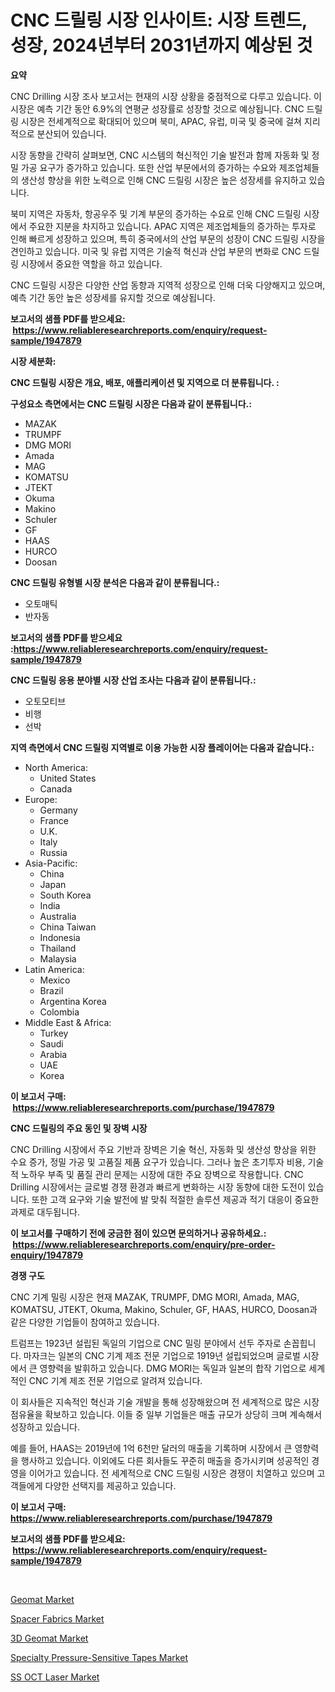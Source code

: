 <p><h1>CNC 드릴링 시장 인사이트: 시장 트렌드, 성장, 2024년부터 2031년까지 예상된 것</h1></p><p><strong>요약</strong></p>
<p><p>CNC Drilling 시장 조사 보고서는 현재의 시장 상황을 중점적으로 다루고 있습니다. 이 시장은 예측 기간 동안 6.9%의 연평균 성장률로 성장할 것으로 예상됩니다. CNC 드릴링 시장은 전세계적으로 확대되어 있으며 북미, APAC, 유럽, 미국 및 중국에 걸쳐 지리적으로 분산되어 있습니다.</p><p>시장 동향을 간략히 살펴보면, CNC 시스템의 혁신적인 기술 발전과 함께 자동화 및 정밀 가공 요구가 증가하고 있습니다. 또한 산업 부문에서의 증가하는 수요와 제조업체들의 생산성 향상을 위한 노력으로 인해 CNC 드릴링 시장은 높은 성장세를 유지하고 있습니다.</p><p>북미 지역은 자동차, 항공우주 및 기계 부문의 증가하는 수요로 인해 CNC 드릴링 시장에서 주요한 지분을 차지하고 있습니다. APAC 지역은 제조업체들의 증가하는 투자로 인해 빠르게 성장하고 있으며, 특히 중국에서의 산업 부문의 성장이 CNC 드릴링 시장을 견인하고 있습니다. 미국 및 유럽 지역은 기술적 혁신과 산업 부문의 변화로 CNC 드릴링 시장에서 중요한 역할을 하고 있습니다.</p><p>CNC 드릴링 시장은 다양한 산업 동향과 지역적 성장으로 인해 더욱 다양해지고 있으며, 예측 기간 동안 높은 성장세를 유지할 것으로 예상됩니다.</p></p>
<p><strong>보고서의 샘플 PDF를 받으세요: &nbsp;<a href="https://www.reliableresearchreports.com/enquiry/request-sample/1947879">https://www.reliableresearchreports.com/enquiry/request-sample/1947879</a></strong></p>
<p><strong>시장 세분화:</strong></p>
<p><strong> CNC 드릴링 시장은 개요, 배포, 애플리케이션 및 지역으로 더 분류됩니다. :</strong></p>
<p><strong>구성요소 측면에서는 CNC 드릴링 시장은 다음과 같이 분류됩니다.:</strong></p>
<p><ul><li>MAZAK</li><li>TRUMPF</li><li>DMG MORI</li><li>Amada</li><li>MAG</li><li>KOMATSU</li><li>JTEKT</li><li>Okuma</li><li>Makino</li><li>Schuler</li><li>GF</li><li>HAAS</li><li>HURCO</li><li>Doosan</li></ul></p>
<p><strong> CNC 드릴링 유형별 시장 분석은 다음과 같이 분류됩니다.:</strong></p>
<p><ul><li>오토매틱</li><li>반자동</li></ul></p>
<p><strong>보고서의 샘플 PDF를 받으세요 :<a href="https://www.reliableresearchreports.com/enquiry/request-sample/1947879">https://www.reliableresearchreports.com/enquiry/request-sample/1947879</a></strong></p>
<p><strong> CNC 드릴링 응용 분야별 시장 산업 조사는 다음과 같이 분류됩니다.:</strong></p>
<p><ul><li>오토모티브</li><li>비행</li><li>선박</li></ul></p>
<p><strong>지역 측면에서 CNC 드릴링 지역별로 이용 가능한 시장 플레이어는 다음과 같습니다.:</strong></p>
<p><ul>
    <li>
        North America:
        <ul>
            <li>United States</li>
            <li>Canada</li>
        </ul>
    </li>
    <li>
        Europe:
        <ul>
            <li>Germany</li>
            <li>France</li>
            <li>U.K.</li>
            <li>Italy</li>
            <li>Russia</li>
        </ul>
    </li>
    <li>
        Asia-Pacific:
        <ul>
            <li>China</li>
            <li>Japan</li>
            <li>South Korea</li>
            <li>India</li>
            <li>Australia</li>
            <li>China Taiwan</li>
            <li>Indonesia</li>
            <li>Thailand</li>
            <li>Malaysia</li>
        </ul>
    </li>
    <li>
        Latin America:
        <ul>
            <li>Mexico</li>
            <li>Brazil</li>
            <li>Argentina Korea</li>
            <li>Colombia</li>
        </ul>
    </li>
    <li>
        Middle East & Africa:
        <ul>
            <li>Turkey</li>
            <li>Saudi</li>
            <li>Arabia</li>
            <li>UAE</li>
            <li>Korea</li>
        </ul>
    </li>
    </ul></p>
<p><strong>이 보고서 구매: &nbsp;<a href="https://www.reliableresearchreports.com/purchase/1947879">https://www.reliableresearchreports.com/purchase/1947879</a></strong></p>
<p><strong>CNC 드릴링의 주요 동인 및 장벽 시장</strong></p>
<p><p>CNC Drilling 시장에서 주요 기반과 장벽은 기술 혁신, 자동화 및 생산성 향상을 위한 수요 증가, 정밀 가공 및 고품질 제품 요구가 있습니다. 그러나 높은 초기투자 비용, 기술적 노하우 부족 및 품질 관리 문제는 시장에 대한 주요 장벽으로 작용합니다. CNC Drilling 시장에서는 글로벌 경쟁 환경과 빠르게 변화하는 시장 동향에 대한 도전이 있습니다. 또한 고객 요구와 기술 발전에 발 맞춰 적절한 솔루션 제공과 적기 대응이 중요한 과제로 대두됩니다.</p></p>
<p><strong>이 보고서를 구매하기 전에 궁금한 점이 있으면 문의하거나 공유하세요.: &nbsp;<a href="https://www.reliableresearchreports.com/enquiry/pre-order-enquiry/1947879">https://www.reliableresearchreports.com/enquiry/pre-order-enquiry/1947879</a></strong></p>
<p><strong>경쟁 구도</strong></p>
<p><p>CNC 기계 밀링 시장은 현재 MAZAK, TRUMPF, DMG MORI, Amada, MAG, KOMATSU, JTEKT, Okuma, Makino, Schuler, GF, HAAS, HURCO, Doosan과 같은 다양한 기업들이 참여하고 있습니다.</p><p>트럼프는 1923년 설립된 독일의 기업으로 CNC 밀링 분야에서 선두 주자로 손꼽힙니다. 마자크는 일본의 CNC 기계 제조 전문 기업으로 1919년 설립되었으며 글로벌 시장에서 큰 영향력을 발휘하고 있습니다. DMG MORI는 독일과 일본의 합작 기업으로 세계적인 CNC 기계 제조 전문 기업으로 알려져 있습니다.</p><p>이 회사들은 지속적인 혁신과 기술 개발을 통해 성장해왔으며 전 세계적으로 많은 시장 점유율을 확보하고 있습니다. 이들 중 일부 기업들은 매출 규모가 상당히 크며 계속해서 성장하고 있습니다.</p><p>예를 들어, HAAS는 2019년에 1억 6천만 달러의 매출을 기록하며 시장에서 큰 영향력을 행사하고 있습니다. 이외에도 다른 회사들도 꾸준히 매출을 증가시키며 성공적인 경영을 이어가고 있습니다. 전 세계적으로 CNC 드릴링 시장은 경쟁이 치열하고 있으며 고객들에게 다양한 선택지를 제공하고 있습니다.</p></p>
<p><strong>이 보고서 구매: &nbsp; <a href="https://www.reliableresearchreports.com/purchase/1947879">https://www.reliableresearchreports.com/purchase/1947879</a></strong></p>
<p><strong>보고서의 샘플 PDF를 받으세요: &nbsp;<a href="https://www.reliableresearchreports.com/enquiry/request-sample/1947879">https://www.reliableresearchreports.com/enquiry/request-sample/1947879</a></strong><strong></strong></p>
<p>&nbsp;</p>
<p><p><a href="https://github.com/luckyshygirl/Market-Research-Report-List-3/blob/main/geomat-market.md">Geomat Market</a></p><p><a href="https://meowing-lemming-dd3.notion.site/Spacer-Fabrics-Market-Size-Evaluating-its-Market-Trends-Growth-and-Projections-2024-2031-0620484a82c04c94bd94da4298aa3246">Spacer Fabrics Market</a></p><p><a href="https://github.com/vimar16th/Market-Research-Report-List-3/blob/main/3d-geomat-market.md">3D Geomat Market</a></p><p><a href="https://issuu.com/reportprime-2/docs/specialty-pressure-sensitive-tapes-market-size-203">Specialty Pressure-Sensitive Tapes Market</a></p><p><a href="https://view.publitas.com/reportprime-1/ss-oct-laser-market-research-report-provides-thorough-industry-overview-which-offers-an-in-depth-analysis-of-product-trends-and-new-market-divisions/">SS OCT Laser Market</a></p></p>
